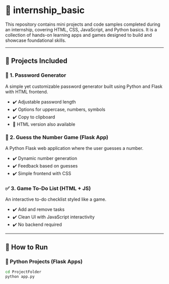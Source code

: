 # 💼 internship_basic

This repository contains mini projects and code samples completed during an internship, covering HTML, CSS, JavaScript, and Python basics. It is a collection of hands-on learning apps and games designed to build and showcase foundational skills.

---

## 📁 Projects Included

### 🔐 1. Password Generator
A simple yet customizable password generator built using Python and Flask with HTML frontend.

- ✔️ Adjustable password length
- ✔️ Options for uppercase, numbers, symbols
- ✔️ Copy to clipboard
- 🔗 HTML version also available

### 🎲 2. Guess the Number Game (Flask App)
A Python Flask web application where the user guesses a number.

- ✔️ Dynamic number generation
- ✔️ Feedback based on guesses
- ✔️ Simple frontend with CSS

### ✅ 3. Game To-Do List (HTML + JS)
An interactive to-do checklist styled like a game.

- ✔️ Add and remove tasks
- ✔️ Clean UI with JavaScript interactivity
- ✔️ No backend required

---

## 🚀 How to Run

### 🔹 Python Projects (Flask Apps)

```bash
cd ProjectFolder
python app.py
